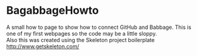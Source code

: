 BagabbageHowto
=============

A small how to page to show how to connect GitHub and Babbage.
This is one of my first webpages so the code may be a little sloppy.  
Also this was created using the Skeleton project boilerplate http://www.getskeleton.com/

